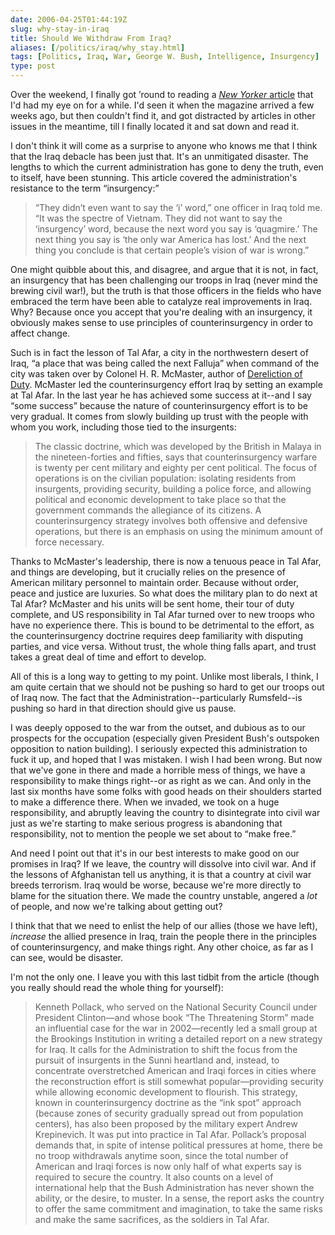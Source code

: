 ```yaml
--- 
date: 2006-04-25T01:44:19Z
slug: why-stay-in-iraq
title: Should We Withdraw From Iraq?
aliases: [/politics/iraq/why_stay.html]
tags: [Politics, Iraq, War, George W. Bush, Intelligence, Insurgency]
type: post
---
```


Over the weekend, I finally got ’round to reading a [*New Yorker* article] that
I'd had my eye on for a while. I'd seen it when the magazine arrived a few weeks
ago, but then couldn't find it, and got distracted by articles in other issues
in the meantime, till I finally located it and sat down and read it.

I don't think it will come as a surprise to anyone who knows me that I think
that the Iraq debacle has been just that. It's an unmitigated disaster. The
lengths to which the current administration has gone to deny the truth, even to
itself, have been stunning. This article covered the administration's resistance
to the term “insurgency:”

> “They didn’t even want to say the ‘i’ word,” one officer in Iraq told me. “It
> was the spectre of Vietnam. They did not want to say the ‘insurgency’ word,
> because the next word you say is ‘quagmire.’ The next thing you say is ‘the
> only war America has lost.’ And the next thing you conclude is that certain
> people’s vision of war is wrong.”

One might quibble about this, and disagree, and argue that it is not, in fact,
an insurgency that has been challenging our troops in Iraq (never mind the
brewing civil war!), but the truth is that those officers in the fields who have
embraced the term have been able to catalyze real improvements in Iraq. Why?
Because once you accept that you're dealing with an insurgency, it obviously
makes sense to use principles of counterinsurgency in order to affect change.

Such is in fact the lesson of Tal Afar, a city in the northwestern desert of
Iraq, “a place that was being called the next Falluja” when command of the city
was taken over by Colonel H. R. McMaster, author of [Dereliction of Duty].
McMaster led the counterinsurgency effort Iraq by setting an example at Tal
Afar. In the last year he has achieved some success at it--and I say “some
success” because the nature of counterinsurgency effort is to be very gradual.
It comes from slowly building up trust with the people with whom you work,
including those tied to the insurgents:

> The classic doctrine, which was developed by the British in Malaya in the
> nineteen-forties and fifties, says that counterinsurgency warfare is twenty
> per cent military and eighty per cent political. The focus of operations is on
> the civilian population: isolating residents from insurgents, providing
> security, building a police force, and allowing political and economic
> development to take place so that the government commands the allegiance of
> its citizens. A counterinsurgency strategy involves both offensive and
> defensive operations, but there is an emphasis on using the minimum amount of
> force necessary.

Thanks to McMaster's leadership, there is now a tenuous peace in Tal Afar, and
things are developing, but it crucially relies on the presence of American
military personnel to maintain order. Because without order, peace and justice
are luxuries. So what does the military plan to do next at Tal Afar? McMaster
and his units will be sent home, their tour of duty complete, and US
responsibility in Tal Afar turned over to new troops who have no experience
there. This is bound to be detrimental to the effort, as the counterinsurgency
doctrine requires deep familiarity with disputing parties, and vice versa.
Without trust, the whole thing falls apart, and trust takes a great deal of time
and effort to develop.

All of this is a long way to getting to my point. Unlike most liberals, I think,
I am quite certain that we should not be pushing so hard to get our troops out
of Iraq now. The fact that the Administration--particularly Rumsfeld--is pushing
so hard in that direction should give us pause.

I was deeply opposed to the war from the outset, and dubious as to our prospects
for the occupation (especially given President Bush's outspoken opposition to
nation building). I seriously expected this administration to fuck it up, and
hoped that I was mistaken. I wish I had been wrong. But now that we've gone in
there and made a horrible mess of things, we have a responsibility to make
things right--or as right as we can. And only in the last six months have some
folks with good heads on their shoulders started to make a difference there.
When we invaded, we took on a huge responsibility, and abruptly leaving the
country to disintegrate into civil war just as we're starting to make serious
progress is abandoning that responsibility, not to mention the people we set
about to “make free.”

And need I point out that it's in our best interests to make good on our
promises in Iraq? If we leave, the country will dissolve into civil war. And if
the lessons of Afghanistan tell us anything, it is that a country at civil war
breeds terrorism. Iraq would be worse, because we're more directly to blame for
the situation there. We made the country unstable, angered a *lot* of people,
and now we're talking about getting out?

I think that that we need to enlist the help of our allies (those we have left),
*increase* the allied presence in Iraq, train the people there in the principles
of counterinsurgency, and make things right. Any other choice, as far as I can
see, would be disaster.

I'm not the only one. I leave you with this last tidbit from the article (though
you really should read the whole thing for yourself):

> Kenneth Pollack, who served on the National Security Council under President
> Clinton—and whose book “The Threatening Storm” made an influential case for
> the war in 2002—recently led a small group at the Brookings Institution in
> writing a detailed report on a new strategy for Iraq. It calls for the
> Administration to shift the focus from the pursuit of insurgents in the Sunni
> heartland and, instead, to concentrate overstretched American and Iraqi forces
> in cities where the reconstruction effort is still somewhat popular—providing
> security while allowing economic development to flourish. This strategy, known
> in counterinsurgency doctrine as the “ink spot” approach (because zones of
> security gradually spread out from population centers), has also been proposed
> by the military expert Andrew Krepinevich. It was put into practice in Tal
> Afar. Pollack’s proposal demands that, in spite of intense political pressures
> at home, there be no troop withdrawals anytime soon, since the total number of
> American and Iraqi forces is now only half of what experts say is required to
> secure the country. It also counts on a level of international help that the
> Bush Administration has never shown the ability, or the desire, to muster. In
> a sense, the report asks the country to offer the same commitment and
> imagination, to take the same risks and make the same sacrifices, as the
> soldiers in Tal Afar.

  [*New Yorker* article]: http://www.newyorker.com/fact/content/articles/060410fa_fact2
    "The Lesson of Tal Afar"
  [Dereliction of Duty]: https://www.amazon.com/exec/obidos/ASIN/0060929081/justatheory-20
    "Order “Dereliction of Duty : Johnson, McNamara, the Joint Chiefs of Staff, and the Lies That Led to Vietnam” from Amazon.com"
